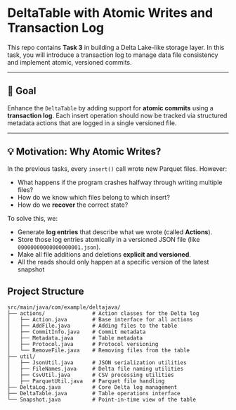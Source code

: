 # DeltaTable with Atomic Writes and Transaction Log

This repo contains **Task 3** in building a Delta Lake-like storage layer. In this task, you will introduce a transaction log to manage data file consistency and implement atomic, versioned commits.

---

## 🎯 Goal

Enhance the `DeltaTable` by adding support for **atomic commits** using a **transaction log**. Each insert operation should now be tracked via structured metadata actions that are logged in a single versioned file.

---

## 💡 Motivation: Why Atomic Writes?

In the previous tasks, every `insert()` call wrote new Parquet files. However:

- What happens if the program crashes halfway through writing multiple files?
- How do we know which files belong to which insert?
- How do we **recover** the correct state?

To solve this, we:
- Generate **log entries** that describe what we wrote (called **Actions**).
- Store those log entries atomically in a versioned JSON file (like `00000000000000000001.json`).
- Make all file additions and deletions **explicit and versioned**.
- All the reads should only happen at a specific version of the latest snapshot

## Project Structure

```
src/main/java/com/example/deltajava/
├── actions/               # Action classes for the Delta log
│   ├── Action.java        # Base interface for all actions
│   ├── AddFile.java       # Adding files to the table
│   ├── CommitInfo.java    # Commit metadata
│   ├── Metadata.java      # Table metadata
│   ├── Protocol.java      # Protocol versioning 
│   └── RemoveFile.java    # Removing files from the table
├── util/
│   ├── JsonUtil.java      # JSON serialization utilities
│   ├── FileNames.java     # Delta file naming utilities
│   ├── CsvUtil.java       # CSV processing utilities
│   ├── ParquetUtil.java   # Parquet file handling
├── DeltaLog.java          # Core Delta log management
├── DeltaTable.java        # Table operations interface 
└── Snapshot.java          # Point-in-time view of the table
```